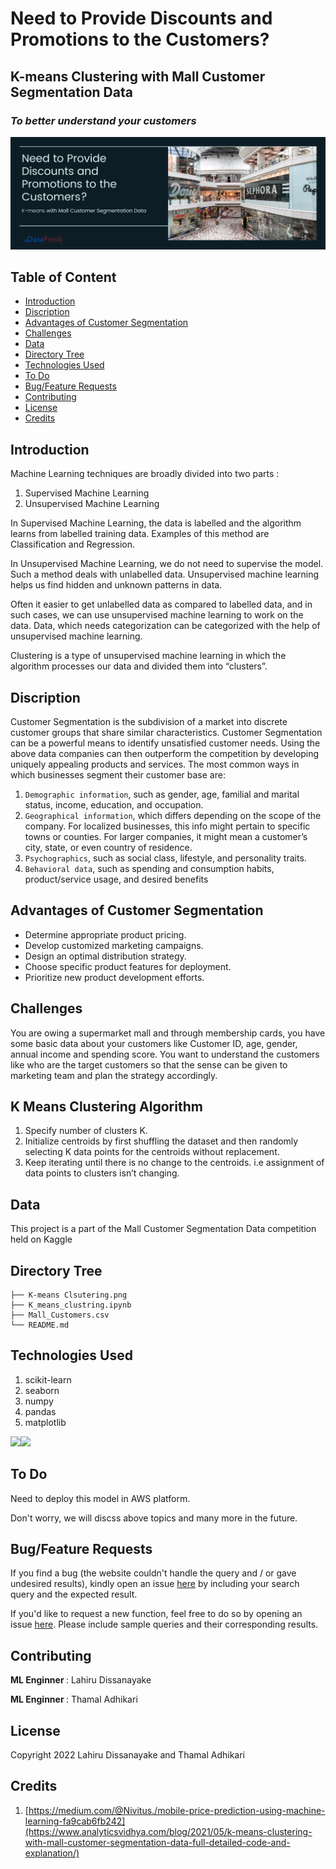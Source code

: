 # Need to Provide Discounts and Promotions to the Customers?
## K-means Clustering with Mall Customer Segmentation Data
### _To better understand your customers_

<img target="_blank" src="https://github.com/Data-Fenix/Need-to-Provide-Discounts-and-Promotions-to-the-Customers/blob/main/K-means%20Clsutering.png">

## Table of Content

  * [Introduction](#introduction)
  * [Discription](#discription)
  * [Advantages of Customer Segmentation](#advantages-of-customer-segmentation)
  * [Challenges](#challenges)
  * [Data](#data)
  * [Directory Tree](#directory-tree)
  * [Technologies Used](#technologies-used)
  * [To Do](#to-do)
  * [Bug/Feature Requests](#bug-/-feature-requests)
  * [Contributing](#contributing)
  * [License](#license)
  * [Credits](#credits)

## Introduction
Machine Learning techniques are broadly divided into two parts :
1. Supervised Machine Learning
2. Unsupervised Machine Learning

In Supervised Machine Learning, the data is labelled and the algorithm learns from labelled training data. Examples of this method are Classification and Regression.

In Unsupervised Machine Learning, we do not need to supervise the model. Such a method deals with unlabelled data. Unsupervised machine learning helps us find hidden and unknown patterns in data.

Often it easier to get unlabelled data as compared to labelled data, and in such cases, we can use unsupervised machine learning to work on the data. Data, which needs categorization can be categorized with the help of unsupervised machine learning.

Clustering is a type of unsupervised machine learning in which the algorithm processes our data and divided them into “clusters”.

## Discription

Customer Segmentation is the subdivision of a market into discrete customer groups that share similar characteristics. Customer Segmentation can be a powerful means to identify unsatisfied customer needs. Using the above data companies can then outperform the competition by developing uniquely appealing products and services.
The most common ways in which businesses segment their customer base are:

1. `Demographic information`, such as gender, age, familial and marital status, income, education, and occupation.
2. `Geographical information`, which differs depending on the scope of the company. For localized businesses, this info might pertain to specific towns or counties. For larger companies, it might mean a customer’s city, state, or even country of residence.
3. `Psychographics`, such as social class, lifestyle, and personality traits.
4. `Behavioral data`, such as spending and consumption habits, product/service usage, and desired benefits

## Advantages of Customer Segmentation
- Determine appropriate product pricing.
- Develop customized marketing campaigns.
- Design an optimal distribution strategy.
- Choose specific product features for deployment.
- Prioritize new product development efforts.

## Challenges
You are owing a supermarket mall and through membership cards, you have some basic data about your customers like Customer ID, age, gender, annual income and spending score. You want to understand the customers like who are the target customers so that the sense can be given to marketing team and plan the strategy accordingly.

## K Means Clustering Algorithm
1. Specify number of clusters K.
2. Initialize centroids by first shuffling the dataset and then randomly selecting K data points for the centroids without replacement.
3. Keep iterating until there is no change to the centroids. i.e assignment of data points to clusters isn’t changing.

## Data

This project is a part of the Mall Customer Segmentation Data competition held on Kaggle

## Directory Tree

```
├── K-means Clsutering.png
├── K_means_clustring.ipynb
├── Mall_Customers.csv
└── README.md
```

## Technologies Used

1. scikit-learn
2. seaborn
3. numpy
4. pandas
5. matplotlib

[<img target="_blank" src="https://venturebeat.com/wp-content/uploads/2021/02/SageMaker.jpg?fit=1292%2C664&strip=all" width=200>](https://venturebeat.com/wp-content/uploads/2021/02/SageMaker.jpg?fit=1292%2C664&strip=all)[<img target="_blank" src="https://logos-world.net/wp-content/uploads/2021/10/Python-Symbol.png" width = 200>](https://logos-world.net/wp-content/uploads/2021/10/Python-Symbol.png)

## To Do

Need to deploy this model in AWS platform.

Don't worry, we will discss above topics and many more in the future.

## Bug/Feature Requests
If you find a bug (the website couldn't handle the query and / or gave undesired results), kindly open an issue [here](https://github.com/Data-Fenix/mobile-price-prediction/issues/new) by including your search query and the expected result.

If you'd like to request a new function, feel free to do so by opening an issue [here](https://github.com/Data-Fenix/mobile-price-prediction/issues/new). Please include sample queries and their corresponding results.

## Contributing

<p><b> ML Enginner </b> : Lahiru Dissanayake </p>
<p><b> ML Enginner </b>: Thamal Adhikari </p>

## License

Copyright 2022 Lahiru Dissanayake and Thamal Adhikari

## Credits

1) [https://medium.com/@Nivitus./mobile-price-prediction-using-machine-learning-fa9cab6fb242](https://www.analyticsvidhya.com/blog/2021/05/k-means-clustering-with-mall-customer-segmentation-data-full-detailed-code-and-explanation/)
